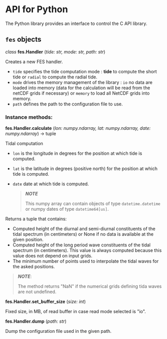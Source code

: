 # API for Python

The Python library provides an interface to control the C API library.

## ``fes`` objects

*class* **fes.Handler** (*tide: str, mode: str, path: str*)

  Creates a new FES handler.

  * ``tide`` specifies the tide computation mode : **tide** to compute
    the short tide or ``radial`` to compute the radial tide.
  * ``mode`` drives the memory management of the library :
    ``io`` no data are loaded into memory (data for the calculation will
    be read from the netCDF grids if necessary) or ``memory`` to load
    all NetCDF grids into memory.
  * ``path`` defines the path to the configuration file to use.

### Instance methods:

**fes.Handler.calculate** (*lon: numpy.ndarray, lat: numpy.ndarray, date: numpy.ndarray*) -> tuple

  Tidal computation

  * ``lon`` is the longitude in degrees for the position at which tide is
    computed.
  * ``lat`` is the latitude in degrees (positive north) for the position
    at which tide is computed.
  * ``date`` date at which tide is computed.

    > **_NOTE_**
    >
    > This numpy array can contain objects of type ``datetime.datetime`` or
    > numpy dates of type ``datetime64[us]``.

  Returns a tuple that contains:

  * Computed height of the diurnal and
    semi-diurnal constituents of the tidal spectrum
    (in centimeters) or None if no data is available
    at the given position.
  * Computed height of the long period wave constituents of
    the tidal spectrum (in centimeters). This value is always
    computed because this value does not depend on input grids.
  * The minimum number of points used to interpolate the tidal waves for the
    asked positions.

  > **_NOTE_**:
  >
  > The method returns "NaN" if the numerical grids defining tida waves
  > are not undefined.

**fes.Handler.set_buffer_size** (*size: int*)

Fixed size, in MB, of read buffer in case read mode selected is "io".

**fes.Handler.dump** (*path: str*)

Dump the configuration file used in the given path.
